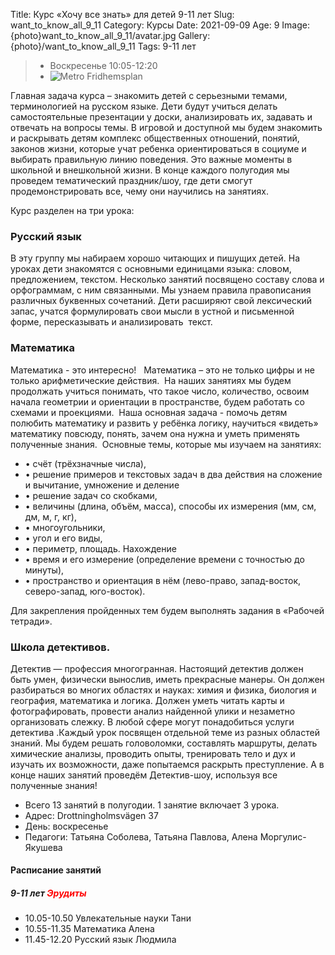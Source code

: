 Title: Курс «Хочу все знать» для детей 9-11 лет
Slug: want_to_know_all_9_11
Category: Курсы
Date: 2021-09-09
Age: 9
Image: {photo}want_to_know_all_9_11/avatar.jpg
Gallery: {photo}/want_to_know_all_9_11
Tags: 9-11 лет

> * Воскресенье 10:05-12:20
> * ![Metro]({static}/images/metro.png) Fridhemsplan

Главная задача курса – знакомить детей с серьезными темами, терминологией на русском языке. Дети будут учиться делать самостоятельные презентации у доски, анализировать их, задавать и отвечать на вопросы темы.
В игровой и доступной мы будем знакомить и раскрывать детям комплекс общественных отношений, понятий, законов жизни, которые учат ребенка ориентироваться в социуме и выбирать правильную линию поведения. Это важные моменты в школьной и внешкольной жизни.
В конце каждого полугодия мы проведем тематический праздник/шоу, где дети смогут продемонстрировать все, чему они научились на занятиях.

Курс разделен на три урока:

### Русский язык
В эту группу мы набираем хорошо читающих и пишущих детей.
На уроках дети знакомятся с основными единицами языка: словом, предложением, текстом. Несколько занятий посвящено составу слова и орфограммам, с ним связанными. Мы узнаем правила правописания различных буквенных сочетаний. Дети расширяют свой лексический запас, учатся формулировать свои мысли в устной и письменной форме, пересказывать и анализировать  текст.

### Математика

Математика - это интересно!  
Математика – это не только цифры и не только арифметические действия. 
На наших занятиях мы будем продолжать учиться понимать, что такое число, количество, освоим начала геометрии и ориентации в пространстве, будем работать со схемами и проекциями. 
Наша основная задача - помочь детям полюбить математику и развить у ребёнка логику, научиться «видеть» математику повсюду, понять, зачем она нужна и уметь применять полученные знания. 
Основные темы, которые мы изучаем на занятиях: 

* • счёт (трёхзначные числа), 
* • решение примеров и текстовых задач в два действия на сложение и вычитание, умножение и деление
* • решение задач со скобками, 
* • величины (длина, объём, масса), способы их измерения (мм, см, дм, м, г, кг), 
* • многоугольники, 
* • угол и его виды, 
* • периметр, площадь. Нахождение
* • время и его измерение (определение времени с точностью до минуты), 
* • пространство и ориентация в нём (лево-право, запад-восток, северо-запад, юго-восток). 

Для закрепления пройденных тем будем выполнять задания в «Рабочей тетради». 

### Школа детективов.  
Детектив — профессия многогранная. Настоящий детектив должен быть умен, физически вынослив, иметь прекрасные манеры. Он должен разбираться во многих областях и науках: химия и физика, биология и география, математика и логика. Должен уметь читать карты и фотографировать, провести анализ найденной улики и незаметно организовать слежку. В любой сфере могут понадобиться услуги детектива .Каждый урок посвящен отдельной теме из разных областей знаний. Мы будем решать головоломки, составлять маршруты, делать химические анализы, проводить опыты, тренировать тело и дух и изучать их возможности, даже попытаемся раскрыть преступление. А в конце наших занятий проведём Детектив-шоу, используя все полученные знания!

* Всего 13 занятий в полугодии. 1 занятие включает 3 урока.
* Адрес: Drottningholmsvägen 37 
* День:  воскресенье
* Педагоги: Татьяна Соболева, Татьяна Павлова, Алена Моргулис-Якушева

#### Расписание занятий
##### 9-11 лет <span style="color:red">Эрудиты</span>
* 10.05-10.50 Увлекательные науки Тани
* 10.55-11.35 Математика Алена
* 11.45-12.20 Русский язык Людмила
